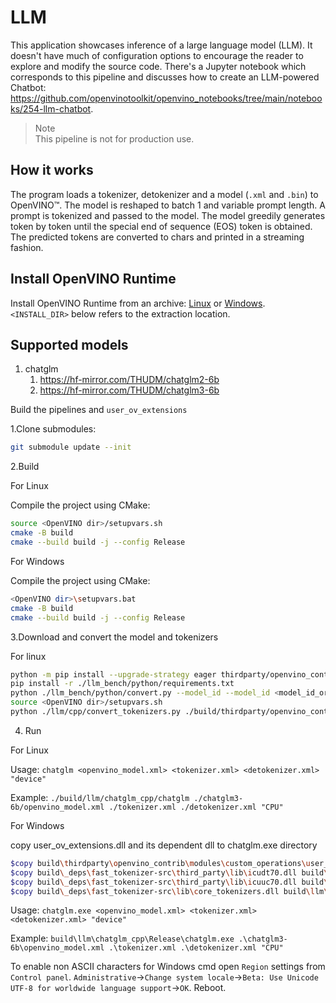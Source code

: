 # LLM

This application showcases inference of a large language model (LLM). It doesn't have much of configuration options to encourage the reader to explore and modify the source code. There's a Jupyter notebook which corresponds to this pipeline and discusses how to create an LLM-powered Chatbot: https://github.com/openvinotoolkit/openvino_notebooks/tree/main/notebooks/254-llm-chatbot.

> Note  
This pipeline is not for production use.

## How it works

The program loads a tokenizer, detokenizer and a model (`.xml` and `.bin`) to OpenVINO™. The model is reshaped to batch 1 and variable prompt length. A prompt is tokenized and passed to the model. The model greedily generates token by token until the special end of sequence (EOS) token is obtained. The predicted tokens are converted to chars and printed in a streaming fashion.

## Install OpenVINO Runtime

Install OpenVINO Runtime from an archive: [Linux](https://docs.openvino.ai/2023.2/openvino_docs_install_guides_installing_openvino_from_archive_linux.html) or [Windows](https://docs.openvino.ai/2023.2/openvino_docs_install_guides_installing_openvino_from_archive_windows.html). `<INSTALL_DIR>` below refers to the extraction location.

## Supported models

1. chatglm
   1. https://hf-mirror.com/THUDM/chatglm2-6b
   2. https://hf-mirror.com/THUDM/chatglm3-6b

Build the pipelines and `user_ov_extensions`

1.Clone submodules:

```sh
git submodule update --init
```

2.Build

For Linux

Compile the project using CMake:

```sh
source <OpenVINO dir>/setupvars.sh
cmake -B build
cmake --build build -j --config Release
```

For Windows

Compile the project using CMake:

```sh
<OpenVINO dir>\setupvars.bat
cmake -B build
cmake --build build -j --config Release
```

3.Download and convert the model and tokenizers

For linux

```sh
python -m pip install --upgrade-strategy eager thirdparty/openvino_contrib/modules/custom_operations/user_ie_extensions/tokenizer/python/[transformers] onnx "optimum[openvino]>=1.14.0" --extra-index-url https://download.pytorch.org/whl/cpu
pip install -r ./llm_bench/python/requirements.txt
python ./llm_bench/python/convert.py --model_id --model_id <model_id_or_path> --output_dir <out_dir>
source <OpenVINO dir>/setupvars.sh
python ./llm/cpp/convert_tokenizers.py ./build/thirdparty/openvino_contrib/modules/custom_operations/user_ie_extensions/libuser_ov_extensions.so ./chatglm3-6b/
```

4. Run
   
For Linux

Usage: `chatglm <openvino_model.xml> <tokenizer.xml> <detokenizer.xml> "device"`

Example: `./build/llm/chatglm_cpp/chatglm ./chatglm3-6b/openvino_model.xml ./tokenizer.xml ./detokenizer.xml "CPU"`

For Windows

copy user_ov_extensions.dll and its dependent dll to chatglm.exe directory

```sh
$copy build\thirdparty\openvino_contrib\modules\custom_operations\user_ie_extensions\Release\user_ov_extensions.dll build\llm\chatglm_cpp\Release\
$copy build\_deps\fast_tokenizer-src\third_party\lib\icudt70.dll build\llm\chatglm_cpp\Release\
$copy build\_deps\fast_tokenizer-src\third_party\lib\icuuc70.dll build\llm\chatglm_cpp\Release\
$copy build\_deps\fast_tokenizer-src\lib\core_tokenizers.dll build\llm\chatglm_cpp\Release\
```

Usage: `chatglm.exe <openvino_model.xml> <tokenizer.xml> <detokenizer.xml> "device"`

Example: `build\llm\chatglm_cpp\Release\chatglm.exe .\chatglm3-6b\openvino_model.xml .\tokenizer.xml .\detokenizer.xml "CPU"`

To enable non ASCII characters for Windows cmd open `Region` settings from `Control panel`. `Administrative`->`Change system locale`->`Beta: Use Unicode UTF-8 for worldwide language support`->`OK`. Reboot.

